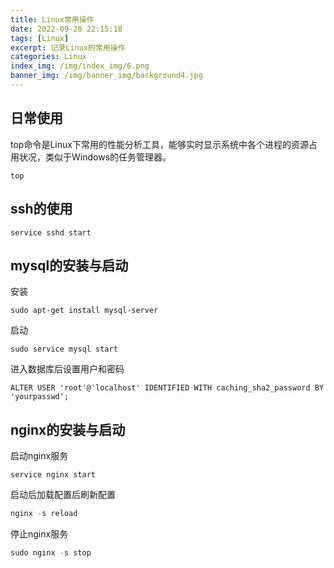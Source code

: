 ```yaml
---
title: Linux常用操作
date: 2022-09-20 22:15:18
tags: [Linux]
excerpt: 记录Linux的常用操作
categories: Linux
index_img: /img/index_img/6.png
banner_img: /img/banner_img/background4.jpg
---
```


## 日常使用
top命令是Linux下常用的性能分析工具，能够实时显示系统中各个进程的资源占用状况，类似于Windows的任务管理器。
```
top
```
## ssh的使用
```
service sshd start
```
## mysql的安装与启动
安装
```
sudo apt-get install mysql-server
```
启动
```
sudo service mysql start
```
进入数据库后设置用户和密码
```
ALTER USER 'root'@'localhost' IDENTIFIED WITH caching_sha2_password BY 'yourpasswd';

```

## nginx的安装与启动
启动nginx服务
```
service nginx start
```
启动后加载配置后刷新配置
```powershell
nginx -s reload
```
停止nginx服务
```powershell
sudo nginx -s stop
```